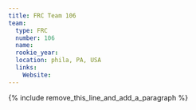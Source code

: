 ```yaml
---
title: FRC Team 106
team:
  type: FRC
  number: 106
  name:
  rookie_year:
  location: phila, PA, USA
  links:
    Website:
---
```


{% include remove_this_line_and_add_a_paragraph %}
